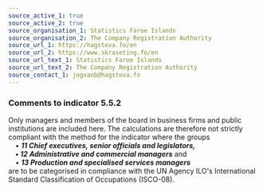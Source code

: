 ```yaml
---
source_active_1: true
source_active_2: true
source_organisation_1: Statistics Faroe Islands
source_organisation_2: The Company Registration Authority
source_url_1: https://hagstova.fo/en
source_url_2: https://www.skraseting.fo/en
source_url_text_1: Statistics Faroe Islands
source_url_text_2: The Company Registration Authority
source_contact_1: jogvanb@hagstova.fo
---
```

### Comments to indicator 5.5.2  
Only managers and  members of the board in business firms and public institutions are included here. The calculations are therefore not strictly compliant with the method for the indicator where the groups  
 • ***11 Chief executives, senior officials and legislators,  
 • 12 Administrative and commercial managers*** and  
 • ***13 Production and specialised services managers***  
are to be categorised in compliance with the UN Agency ILO's International Standard Classification of Occupations (ISCO-08).
